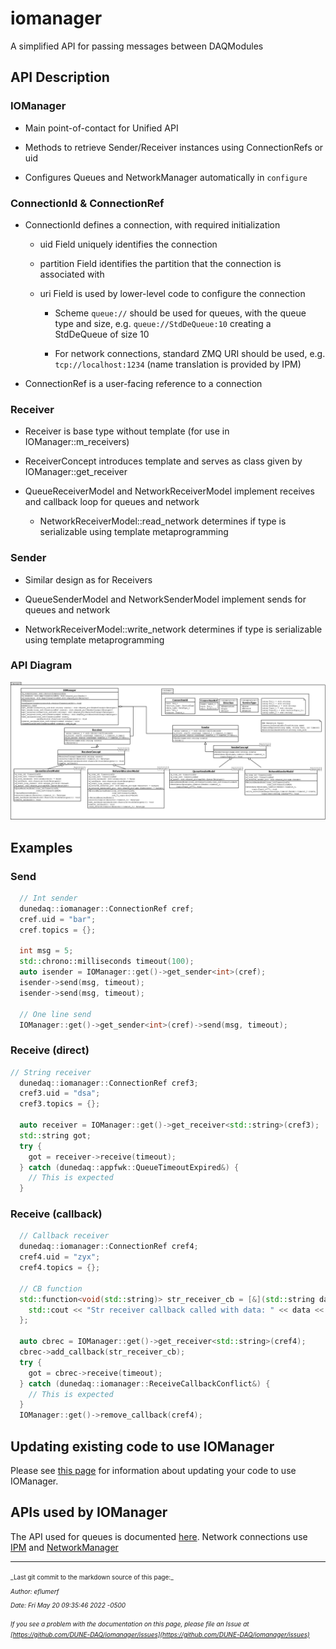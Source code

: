 # iomanager

A simplified API for passing messages between DAQModules

## API Description

### IOManager


* Main point-of-contact for Unified API

* Methods to retrieve Sender/Receiver instances using ConnectionRefs or uid

* Configures Queues and NetworkManager automatically in `configure`

### ConnectionId & ConnectionRef


* ConnectionId defines a connection, with required initialization

  * uid Field uniquely identifies the connection

  * partition Field identifies the partition that the connection is associated with

  * uri Field is used by lower-level code to configure the connection

    * Scheme `queue://` should be used for queues, with the queue type and size, e.g. `queue://StdDeQueue:10` creating a StdDeQueue of size 10

    * For network connections, standard ZMQ URI should be used, e.g. `tcp://localhost:1234` (name translation is provided by IPM)

* ConnectionRef is a user-facing reference to a connection

### Receiver


* Receiver is base type without template (for use in IOManager::m_receivers)

* ReceiverConcept introduces template and serves as class given by IOManager::get_receiver

* QueueReceiverModel and NetworkReceiverModel implement receives and callback loop for queues and network

  * NetworkReceiverModel::read_network determines if type is serializable using template metaprogramming

### Sender


* Similar design as for Receivers

* QueueSenderModel and NetworkSenderModel implement sends for queues and network

* NetworkReceiverModel::write_network determines if type is serializable using template metaprogramming

### API Diagram

![Class Diagrams](https://github.com/DUNE-DAQ/iomanager/raw/develop/docs/IOManager.png)

## Examples

### Send

```CPP
  // Int sender
  dunedaq::iomanager::ConnectionRef cref;
  cref.uid = "bar";
  cref.topics = {};

  int msg = 5;
  std::chrono::milliseconds timeout(100);
  auto isender = IOManager::get()->get_sender<int>(cref);
  isender->send(msg, timeout);
  isender->send(msg, timeout);

  // One line send
  IOManager::get()->get_sender<int>(cref)->send(msg, timeout);

```

### Receive (direct)

```CPP
// String receiver
  dunedaq::iomanager::ConnectionRef cref3;
  cref3.uid = "dsa";
  cref3.topics = {};

  auto receiver = IOManager::get()->get_receiver<std::string>(cref3);
  std::string got;
  try {
    got = receiver->receive(timeout);
  } catch (dunedaq::appfwk::QueueTimeoutExpired&) {
    // This is expected
  }

```

### Receive (callback)

```CPP
  // Callback receiver
  dunedaq::iomanager::ConnectionRef cref4;
  cref4.uid = "zyx";
  cref4.topics = {};

  // CB function
  std::function<void(std::string)> str_receiver_cb = [&](std::string data) {
    std::cout << "Str receiver callback called with data: " << data << '\n';
  };

  auto cbrec = IOManager::get()->get_receiver<std::string>(cref4);
  cbrec->add_callback(str_receiver_cb);
  try {
    got = cbrec->receive(timeout);
  } catch (dunedaq::iomanager::ReceiveCallbackConflict&) {
    // This is expected
  }
  IOManager::get()->remove_callback(cref4);

```

## Updating existing code to use IOManager

Please see [this page](Updating.md) for information about updating your code to use IOManager.

## APIs used by IOManager

The API used for queues is documented [here](Queue.md). Network connections use [IPM](https://dune-daq-sw.readthedocs.io/en/latest/packages/ipm/) and [NetworkManager](https://dune-daq-sw.readthedocs.io/en/latest/packages/networkmanager/)


-----

<font size="1">
_Last git commit to the markdown source of this page:_


_Author: eflumerf_

_Date: Fri May 20 09:35:46 2022 -0500_

_If you see a problem with the documentation on this page, please file an Issue at [https://github.com/DUNE-DAQ/iomanager/issues](https://github.com/DUNE-DAQ/iomanager/issues)_
</font>
